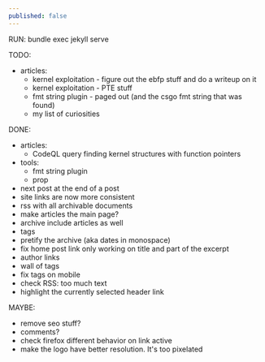 ```yaml
---
published: false
---
```


RUN: bundle exec jekyll serve

TODO:
 - articles:
   - kernel exploitation - figure out the ebfp stuff and do a writeup on it
   - kernel exploitation - PTE stuff
   + fmt string plugin - paged out (and the csgo fmt string that was found)
   + my list of curiosities

DONE:
 - articles:
   - CodeQL query finding kernel structures with function pointers
 - tools:
   - fmt string plugin
   - prop
 - next post at the end of a post
 - site links are now more consistent
 - rss with all archivable documents
 - make articles the main page?
 - archive include articles as well
 - tags
 - pretify the archive (aka dates in monospace)
 - fix home post link only working on title and part of the excerpt
 - author links
 - wall of tags
 - fix tags on mobile
 - check RSS: too much text
 - highlight the currently selected header link

MAYBE:
 - remove seo stuff?
 - comments?
 - check firefox different behavior on link active
 - make the logo have better resolution. It's too pixelated